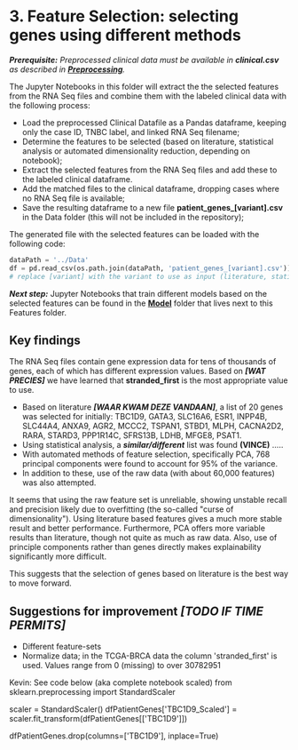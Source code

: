# 3. Feature Selection: selecting genes using different methods

***Prerequisite:** Preprocessed clinical data must be available in **clinical.csv** as described in **[Preprocessing](../Preprocessing)**.*

The Jupyter Notebooks in this folder will extract the the selected features from the RNA Seq files and combine them with the labeled clinical data with the following process:

- Load the preprocessed Clinical Datafile as a Pandas dataframe, keeping only the case ID, TNBC label, and linked RNA Seq filename;
- Determine the features to be selected (based on literature, statistical analysis or automated dimensionality reduction, depending on notebook);
- Extract the selected features from the RNA Seq files and add these to the labeled clinical dataframe.
- Add the matched files to the clinical dataframe, dropping cases where no RNA Seq file is available;
- Save the resulting dataframe to a new file **patient_genes_[variant].csv** in the Data folder (this will not be included in the repository);

The generated file with the selected features can be loaded with the following code:

```py
dataPath = '../Data'
df = pd.read_csv(os.path.join(dataPath, 'patient_genes_[variant].csv'))
# replace [variant] with the variant to use as input (literature, statistical, automated)
```

***Next step:*** Jupyter Notebooks that train different models based on the selected features can be found in the **[Model](../Model)** folder that lives next to this Features folder.


## Key findings

The RNA Seq files contain gene expression data for tens of thousands of genes, each of which has different expression values. Based on ***[WAT PRECIES]*** we have learned that **stranded_first** is the most appropriate value to use.

- Based on literature ***[WAAR KWAM DEZE VANDAAN]***, a list of 20 genes was selected for initially: TBC1D9, GATA3, SLC16A6, ESR1, INPP4B, SLC44A4, ANXA9, AGR2, MCCC2, TSPAN1, STBD1, MLPH, CACNA2D2, RARA, STARD3, PPP1R14C, SFRS13B, LDHB, MFGE8, PSAT1.
- Using statistical analysis, a ***similar/different*** list was found **(VINCE)** .....
- With automated methods of feature selection, specifically PCA, 768 principal components were found to account for 95% of the variance.
- In addition to these, use of the raw data (with about 60,000 features) was also attempted.

It seems that using the raw feature set is unreliable, showing unstable recall and precision likely due to overfitting (the so-called "curse of dimensionality"). Using literature based features gives a much more stable result and better performance. Furthermore, PCA offers more variable results than literature, though not quite as much as raw data. Also, use of principle components rather than genes directly makes explainability significantly more difficult.

This suggests that the selection of genes based on literature is the best way to move forward.

## Suggestions for improvement ***[TODO IF TIME PERMITS]***
- Different feature-sets
- Normalize data; in the TCGA-BRCA data the column 'stranded_first' is used. Values range from 0 (missing) to over 30782951

Kevin:
See code below (aka complete notebook scaled)
from sklearn.preprocessing import StandardScaler

scaler = StandardScaler()
dfPatientGenes['TBC1D9_Scaled'] = scaler.fit_transform(dfPatientGenes[['TBC1D9']])
<other genes>

dfPatientGenes.drop(columns=['TBC1D9'], inplace=True)
<other genes>
